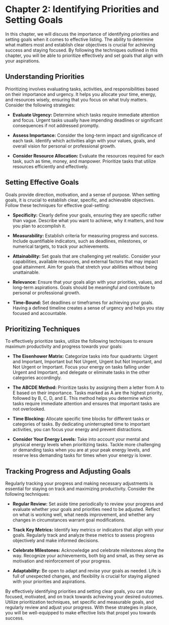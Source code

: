 Chapter 2: Identifying Priorities and Setting Goals
===================================================

In this chapter, we will discuss the importance of identifying priorities and setting goals when it comes to effective listing. The ability to determine what matters most and establish clear objectives is crucial for achieving success and staying focused. By following the techniques outlined in this chapter, you will be able to prioritize effectively and set goals that align with your aspirations.

Understanding Priorities
------------------------

Prioritizing involves evaluating tasks, activities, and responsibilities based on their importance and urgency. It helps you allocate your time, energy, and resources wisely, ensuring that you focus on what truly matters. Consider the following strategies:

* **Evaluate Urgency:** Determine which tasks require immediate attention and focus. Urgent tasks usually have impending deadlines or significant consequences if not addressed promptly.

* **Assess Importance:** Consider the long-term impact and significance of each task. Identify which activities align with your values, goals, and overall vision for personal or professional growth.

* **Consider Resource Allocation:** Evaluate the resources required for each task, such as time, money, and manpower. Prioritize tasks that utilize resources efficiently and effectively.

Setting Effective Goals
-----------------------

Goals provide direction, motivation, and a sense of purpose. When setting goals, it is crucial to establish clear, specific, and achievable objectives. Follow these techniques for effective goal-setting:

* **Specificity:** Clearly define your goals, ensuring they are specific rather than vague. Describe what you want to achieve, why it matters, and how you plan to accomplish it.

* **Measurability:** Establish criteria for measuring progress and success. Include quantifiable indicators, such as deadlines, milestones, or numerical targets, to track your achievements.

* **Attainability:** Set goals that are challenging yet realistic. Consider your capabilities, available resources, and external factors that may impact goal attainment. Aim for goals that stretch your abilities without being unattainable.

* **Relevance:** Ensure that your goals align with your priorities, values, and long-term aspirations. Goals should be meaningful and contribute to personal or professional growth.

* **Time-Bound:** Set deadlines or timeframes for achieving your goals. Having a defined timeline creates a sense of urgency and helps you stay focused and accountable.

Prioritizing Techniques
-----------------------

To effectively prioritize tasks, utilize the following techniques to ensure maximum productivity and progress towards your goals:

* **The Eisenhower Matrix:** Categorize tasks into four quadrants: Urgent and Important, Important but Not Urgent, Urgent but Not Important, and Not Urgent or Important. Focus your energy on tasks falling under Urgent and Important, and delegate or eliminate tasks in the other categories accordingly.

* **The ABCDE Method:** Prioritize tasks by assigning them a letter from A to E based on their importance. Tasks marked as A are the highest priority, followed by B, C, D, and E. This method helps you determine which tasks require immediate attention and ensures that important tasks are not overlooked.

* **Time Blocking:** Allocate specific time blocks for different tasks or categories of tasks. By dedicating uninterrupted time to important activities, you can focus your energy and prevent distractions.

* **Consider Your Energy Levels:** Take into account your mental and physical energy levels when prioritizing tasks. Tackle more challenging or demanding tasks when you are at your peak energy levels, and reserve less demanding tasks for times when your energy is lower.

Tracking Progress and Adjusting Goals
-------------------------------------

Regularly tracking your progress and making necessary adjustments is essential for staying on track and maximizing productivity. Consider the following techniques:

* **Regular Review:** Set aside time periodically to review your progress and evaluate whether your goals and priorities need to be adjusted. Reflect on what is working well, what needs improvement, and whether any changes in circumstances warrant goal modifications.

* **Track Key Metrics:** Identify key metrics or indicators that align with your goals. Regularly track and analyze these metrics to assess progress objectively and make informed decisions.

* **Celebrate Milestones:** Acknowledge and celebrate milestones along the way. Recognize your achievements, both big and small, as they serve as motivation and reinforcement of your progress.

* **Adaptability:** Be open to adapt and revise your goals as needed. Life is full of unexpected changes, and flexibility is crucial for staying aligned with your priorities and aspirations.

By effectively identifying priorities and setting clear goals, you can stay focused, motivated, and on track towards achieving your desired outcomes. Utilize prioritization techniques, set specific and measurable goals, and regularly review and adjust your progress. With these strategies in place, you will be well-equipped to make effective lists that propel you towards success.
